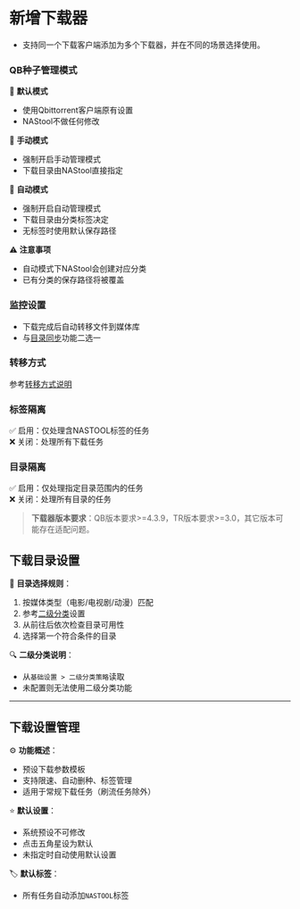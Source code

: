 # 新增下载器

- 支持同一个下载客户端添加为多个下载器，并在不同的场景选择使用。
### QB种子管理模式

🔘 **默认模式**  
- 使用Qbittorrent客户端原有设置
- NAStool不做任何修改

🔘 **手动模式**  
- 强制开启手动管理模式  
- 下载目录由NAStool直接指定

🔘 **自动模式**  
- 强制开启自动管理模式  
- 下载目录由分类标签决定  
- 无标签时使用默认保存路径  

⚠️ **注意事项**  
- 自动模式下NAStool会创建对应分类  
- 已有分类的保存路径将被覆盖  

### 监控设置
- 下载完成后自动转移文件到媒体库  
- 与[目录同步](directory_sync.md)功能二选一  

### 转移方式
参考[转移方式说明](directory_sync.md#转移方式详解)

### 标签隔离
✅ 启用：仅处理含NASTOOL标签的任务  
❌ 关闭：处理所有下载任务  

### 目录隔离  
✅ 启用：仅处理指定目录范围内的任务  
❌ 关闭：处理所有目录的任务  

> **下载器版本要求**：QB版本要求>=4.3.9，TR版本要求>=3.0，其它版本可能存在适配问题。


## 下载目录设置

📂 **目录选择规则**：
1. 按媒体类型（电影/电视剧/动漫）匹配
2. 参考[二级分类](configuration.md#媒体库配置)设置
3. 从前往后依次检查目录可用性
4. 选择第一个符合条件的目录

🔍 **二级分类说明**：
- 从`基础设置 > 二级分类策略`读取
- 未配置则无法使用二级分类功能

---

## 下载设置管理

⚙️ **功能概述**：
- 预设下载参数模板
- 支持限速、自动删种、标签管理
- 适用于常规下载任务（刷流任务除外）

⭐ **默认设置**：
- 系统预设不可修改
- 点击五角星设为默认
- 未指定时自动使用默认设置

🏷️ **默认标签**：
- 所有任务自动添加`NASTOOL`标签
